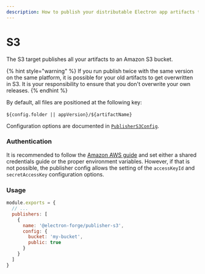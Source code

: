 ```yaml
---
description: How to publish your distributable Electron app artifacts to Amazon S3
---
```


# S3

The S3 target publishes all your artifacts to an Amazon S3 bucket.

{% hint style="warning" %}
If you run publish twice with the same version on the same platform, it is possible for your old artifacts to get overwritten in S3.  It is your responsibility to ensure that you don't overwrite your own releases.
{% endhint %}

By default, all files are positioned at the following key:\
\
`${config.folder || appVersion}/${artifactName}`

Configuration options are documented in [`PublisherS3Config`](https://js.electronforge.io/interfaces/_electron_forge_publisher_s3.PublisherS3Config.html).

### Authentication

It is recommended to follow the [Amazon AWS guide](https://docs.aws.amazon.com/sdk-for-javascript/v3/developer-guide/setting-credentials-node.html) and set either a shared credentials guide or the proper environment variables. However, if that is not possible, the publisher config allows the setting of the `accessKeyId` and `secretAccessKey` configuration options.

### Usage

```javascript title=forge.config.js
module.exports = {
  // ...
  publishers: [
    {
      name: '@electron-forge/publisher-s3',
      config: {
        bucket: 'my-bucket',
        public: true
      }
    }
  ]
}
```
